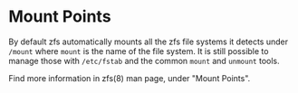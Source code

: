 # Mount Points

By default zfs automatically mounts all the zfs file systems it detects under
`/mount` where `mount` is the name of the file system.
It is still possible to manage those with `/etc/fstab` and the common `mount`
and `unmount` tools.

Find more information in zfs(8) man page, under "Mount Points".
